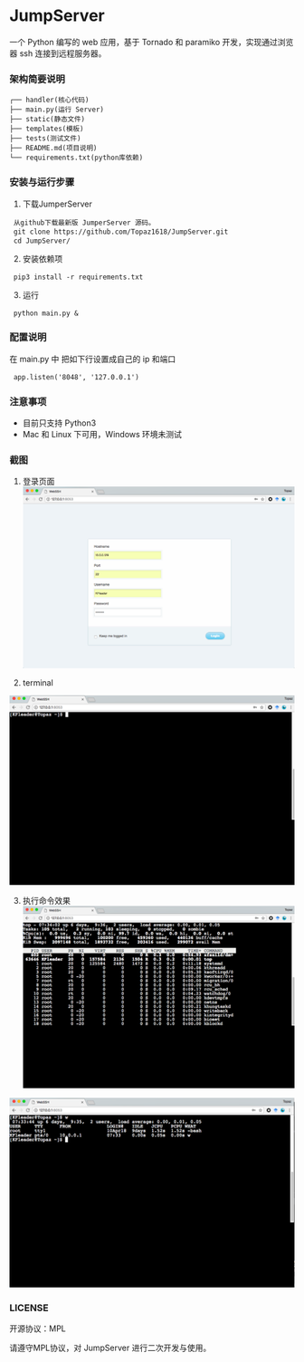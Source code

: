 # JumpServer
一个 Python 编写的 web 应用，基于 Tornado 和 paramiko 开发，实现通过浏览器 ssh 连接到远程服务器。

### 架构简要说明
```
┌── handler(核心代码)
├── main.py(运行 Server)
├── static(静态文件)
├── templates(模板)
├── tests(测试文件)
├── README.md(项目说明)
└── requirements.txt(python库依赖)
```

### 安装与运行步骤


1. 下载JumperServer

```
 从github下载最新版 JumperServer 源码。
 git clone https://github.com/Topaz1618/JumpServer.git
 cd JumpServer/
```

2. 安装依赖项
```
 pip3 install -r requirements.txt
```
3. 运行
```
 python main.py &
```

### 配置说明

在 main.py 中 把如下行设置成自己的 ip 和端口
```
 app.listen('8048', '127.0.0.1')
```


### 注意事项
- 目前只支持 Python3
- Mac 和 Linux 下可用，Windows 环境未测试

### 截图

1. 登录页面
![avatar](static/img/login.png)

2. terminal

 ![avatar](static/img/terminal.png)

3. 执行命令效果
![avatar](static/img/terminal1.png)


 ![avatar](static/img/terminal2.png)



### LICENSE
开源协议：MPL

请遵守MPL协议，对 JumpServer 进行二次开发与使用。


